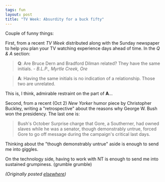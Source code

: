 ```yaml
---
tags: fun
layout: post
title: "TV Week: Absurdity for a buck fifty"
---
```




<p>Couple of funny things:

<p>First, from a recent <i>TV Week</i> distributed along
with the Sunday newspaper to help you plan your TV watching
experience days ahead of time. In the <i>Q &amp; A</i>
section:

<blockquote><b>Q</b>: Are Bruce Dern and Bradford Dilman related? They have the same initials. - <i>B.L.P., Myrtle Creek, Ore</i></blockquote>

<blockquote><b>A</b>: Having the same initials is no
indication of a relationship. Those two are unrelated.</blockquote>

<p>This is, I think, admirable restraint on the part of
<b>A</b>...

<p>Second, from a recent (Oct 2) <i>New Yorker</i> humor
piece by Christopher Buckley, writing a "retrospective"
about the reasons why George W. Bush won the presidency. The
last one is:

<blockquote>Bush's October Surprise charge that Gore, a
Southerner, had owned slaves while he was a senator, though
demonstrably untrue, forced Gore to go off message during
the campaign's critical last days.</blockquote>

<p>Thinking about the "though demonstrably untrue" aside
is enough to send me into giggles.

<p>On the technology side, having to work with NT is enough
to send me into sustained grumpiness. (grumble grumble)

<p><em>(Originally posted <a href="http://www.advogato.org/person/cwinters/diary.html?start=26">elsewhere</a>)</em></p>


